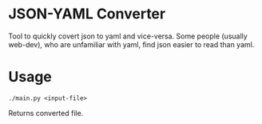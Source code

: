 # JSON-YAML Converter

Tool to quickly covert json to yaml and vice-versa.
Some people (usually web-dev), who are unfamiliar with yaml,
find json easier to read than yaml.

# Usage

```shell
./main.py <input-file>
```

Returns converted file.
